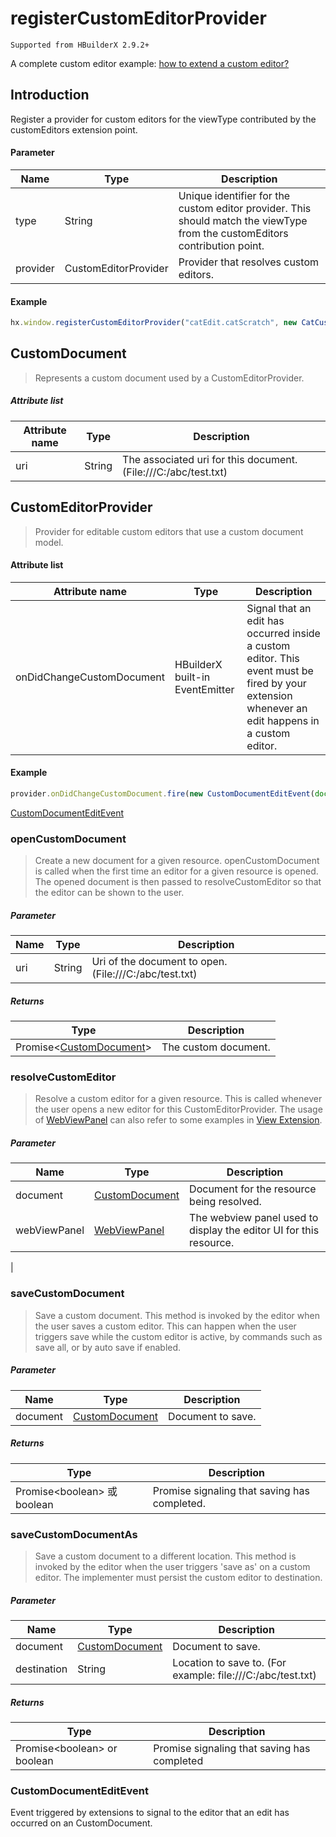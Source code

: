 # registerCustomEditorProvider
`Supported from HBuilderX 2.9.2+`

A complete custom editor example: <a href="/ExtensionTutorial/customeditor" target="_blank">how to extend a custom editor?</a>

## Introduction

Register a provider for custom editors for the viewType contributed by the customEditors extension point.

#### Parameter

|Name	|Type					|Description											|
|--		|--							|--												|
|type	|String	|	Unique identifier for the custom editor provider. This should match the viewType from the customEditors contribution point.	|
|provider|CustomEditorProvider |Provider that resolves custom editors.|


#### Example
```javascript
hx.window.registerCustomEditorProvider("catEdit.catScratch", new CatCustomEditorProvider());
```

## CustomDocument

> Represents a custom document used by a CustomEditorProvider.

##### Attribute list

|Attribute name		|Type	|Description				|
|--			|--			|--					|
|uri		|String		|The associated uri for this document. (File:///C:/abc/test.txt)|

## CustomEditorProvider

> Provider for editable custom editors that use a custom document model.

#### Attribute list

|Attribute name		|Type	|Description				|
|--			|--			|--					|
|onDidChangeCustomDocument | HBuilderX built-in EventEmitter	| Signal that an edit has occurred inside a custom editor. This event must be fired by your extension whenever an edit happens in a custom editor. |

#### Example
``` javascript
provider.onDidChangeCustomDocument.fire(new CustomDocumentEditEvent(document));
```
[CustomDocumentEditEvent](#CustomDocumentEditEvent)

### openCustomDocument

> Create a new document for a given resource. openCustomDocument is called when the first time an editor for a given resource is opened. The opened document is then passed to resolveCustomEditor so that the editor can be shown to the user.

##### Parameter
|Name	    |Type	    |Description			|
|--			|--			|--				|
|uri	|String		|Uri of the document to open. (File:///C:/abc/test.txt) |

##### Returns
|Type	|Description		|
|--			|--			|
|Promise&lt;[CustomDocument](#CustomDocument)&gt;	|The custom document.|

### resolveCustomEditor

> Resolve a custom editor for a given resource. This is called whenever the user opens a new editor for this CustomEditorProvider.
> The usage of [WebViewPanel](#WebViewPanel) can also refer to some examples in [View Extension](/views.md#WebView).

##### Parameter
|Name	    |Type	    |Description			|
|--			|--			|--				|
|document	|[CustomDocument](#CustomDocument)		|Document for the resource being resolved.|
|webViewPanel	|[WebViewPanel](/ExtensionDocs/Api/windows/createWebView?id=webviewpanel)		|The webview panel used to display the editor UI for this resource.

|

### saveCustomDocument

> Save a custom document. This method is invoked by the editor when the user saves a custom editor. This can happen when the user triggers save while the custom editor is active, by commands such as save all, or by auto save if enabled.

##### Parameter

|Name	    |Type	    |Description			|
|--			|--			|--				|
|document	|[CustomDocument](#CustomDocument)		| Document to save. |

##### Returns

|Type	|Description		|
|--			|--			|
|Promise&lt;boolean&gt; 或 boolean	|Promise signaling that saving has completed.|

### saveCustomDocumentAs

> Save a custom document to a different location. This method is invoked by the editor when the user triggers 'save as' on a custom editor. The implementer must persist the custom editor to destination.

##### Parameter

|Name	    |Type	    |Description			|
|--			|--			|--				|
|document	|[CustomDocument](#CustomDocument)		| Document to save. |
|destination	|String		| Location to save to. (For example: file:///C:/abc/test.txt) |

##### Returns

|Type	|Description		|
|--			|--			|
|Promise&lt;boolean&gt; or boolean	|Promise signaling that saving has completed|

### CustomDocumentEditEvent
Event triggered by extensions to signal to the editor that an edit has occurred on an CustomDocument.
